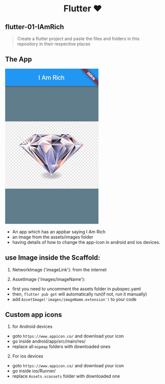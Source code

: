 <h1 align=center>Flutter ❤</h1>

## flutter-01-IAmRich
  > Create a flutter project and paste the files and folders in this repository in their respective places

## The App
![](./iamrich.jpg)

- An app which has an appbar saying I Am Rich
- an image from the assets/images folder
- having details of how to change the app-icon in android and ios devices.

## use Image inside the Scaffold:

1. NetworkImage ('imageLink'): from the internet 

2. AssetImage ('images/imageName'): 
  - first you need to uncomment the assets folder in pubspec.yaml 
  - then, `flutter pub get` will automatically run(if not, run it manually)
  - add `AssetImage('images/imageName.extension')` to your code

## Custom app icons
1. for Android devices
  - goto `https://www.appicon.co/` and download your icon
  - go inside android/app/src/main/res/
  - replace all `mipmap` folders with downloaded ones
2. For ios devices
  - goto `https://www.appicon.co/` and download your icon
  - go inside ios/Runner/
  - replace `Assets.xcassets` folder with downloaded one



